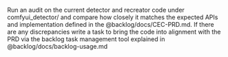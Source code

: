 Run an audit on the current detector and recreator code under comfyui_detector/ and compare how closely it matches the expected APIs and implementation defined in the @backlog/docs/CEC-PRD.md. If there are any discrepancies write a task to bring the code into alignment with the PRD via the backlog task management tool explained in @backlog/docs/backlog-usage.md

